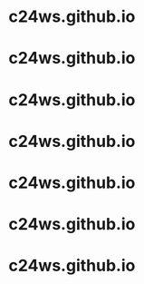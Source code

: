 # c24ws.github.io
# c24ws.github.io
# c24ws.github.io
# c24ws.github.io
# c24ws.github.io
# c24ws.github.io
# c24ws.github.io
